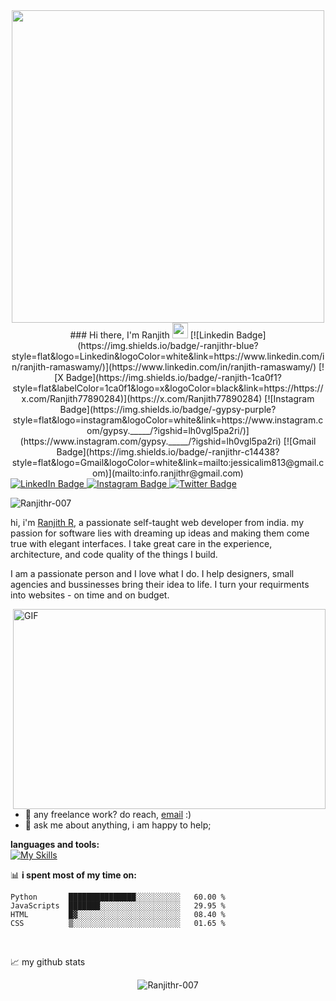<div id="header" align="center">
  <img src="https://media.giphy.com/media/v1.Y2lkPTc5MGI3NjExeHh5cjl3N2c2aWZxYWF2YTdocjI4MGV0ZWs1ZnRiYmxxdnBuMnB1MiZlcD12MV9pbnRlcm5hbF9naWZfYnlfaWQmY3Q9Zw/ZVik7pBtu9dNS/giphy.gif" width="500px"/>
</div>

<div id="badges" align="center">
  ### Hi there, I'm Ranjith <img src="https://media.giphy.com/media/hvRJCLFzcasrR4ia7z/giphy.gif" width="25px">
  [![Linkedin Badge](https://img.shields.io/badge/-ranjithr-blue?style=flat&logo=Linkedin&logoColor=white&link=https://www.linkedin.com/in/ranjith-ramaswamy/)](https://www.linkedin.com/in/ranjith-ramaswamy/)
  [![X Badge](https://img.shields.io/badge/-ranjith-1ca0f1?style=flat&labelColor=1ca0f1&logo=x&logoColor=black&link=https://https://x.com/Ranjith77890284)](https://x.com/Ranjith77890284)
  [![Instagram Badge](https://img.shields.io/badge/-gypsy-purple?style=flat&logo=instagram&logoColor=white&link=https://www.instagram.com/gypsy._____/?igshid=lh0vgl5pa2ri/)](https://www.instagram.com/gypsy._____/?igshid=lh0vgl5pa2ri)
  [![Gmail Badge](https://img.shields.io/badge/-ranjithr-c14438?style=flat&logo=Gmail&logoColor=white&link=mailto:jessicalim813@gmail.com)](mailto:info.ranjithr@gmail.com)
</div>
<div id="badges">
  <a href="https://www.linkedin.com/in/ranjith-ramaswamy/">
    <img src="https://img.shields.io/badge/LinkedIn-blue?style=for-the-badge&logo=linkedin&logoColor=white" alt="LinkedIn Badge"/>
  </a>
  <a href="www.instagram.com/gypsy._____/?igshid=lh0vgl5pa2ri/">
    <img src="https://img.shields.io/badge/Instagram-purple-red?style=for-the-badge&logo=X&logoColor=purple-red" alt="Instagram Badge"/>
  </a>
  <a href="your-twitter-URL">
    <img src="https://img.shields.io/badge/Twitter-blue?style=for-the-badge&logo=twitter&logoColor=white" alt="Twitter Badge"/>
  </a>
</div>
<p align="left"> <img src="https://komarev.com/ghpvc/?username=Ranjithr-007&label=Profile%20views&color=0e75b6&style=flat" alt="Ranjithr-007" /> </p>

hi, i'm [Ranjith R](https://linktr.ee/ranjithgypsy/), a passionate self-taught web developer from india. my passion for software lies with dreaming up ideas and making them come true with elegant interfaces. I take great care in the experience, architecture, and code quality of the things I build.

I am a passionate person and I love what I do. I help designers, small agencies and bussinesses bring their idea to life. I turn your requirments into websites - on time and on budget.


  <img align="right" alt="GIF" src="https://github.com/abhisheknaiidu/abhisheknaiidu/blob/master/code.gif?raw=true" width="500" height="320" />
  
- 💼 any freelance work? do reach, [email](mailto:info.ranjithr@gmail.com) :)
- 💬 ask me about anything, i am happy to help;



**languages and tools:**  
[![My Skills](https://skillicons.dev/icons?i=aws,python,django,react,bootstrap,flask,javascript,c,jquery,docker,java,postgres,nginx,linux,git,figma,stackoverflow,css,cpp,sqlite,heroku,mysql,html,gitlab&perline=6)](https://skillicons.dev)
<!-- <code><img height="30" src="https://raw.githubusercontent.com/github/explore/80688e429a7d4ef2fca1e82350fe8e3517d3494d/topics/django/django.png"></code>
<code><img height="30" src="https://raw.githubusercontent.com/github/explore/80688e429a7d4ef2fca1e82350fe8e3517d3494d/topics/python/python.png"></code>
<code><img height="30" src="https://storage.googleapis.com/cw-p1w5jpim0sdhkccw8gr/media/blog-images/drf-logo2.png"></code>
<code><img height="30" src="https://raw.githubusercontent.com/github/explore/80688e429a7d4ef2fca1e82350fe8e3517d3494d/topics/postgresql/postgresql.png"></code>
<code><img height="30" src="https://raw.githubusercontent.com/github/explore/5c058a388828bb5fde0bcafd4bc867b5bb3f26f3/topics/javascript/javascript.png"></code>
<code><img height="30" src="https://raw.githubusercontent.com/github/explore/80688e429a7d4ef2fca1e82350fe8e3517d3494d/topics/html/html.png"></code>
<code><img height="30" src="https://raw.githubusercontent.com/github/explore/80688e429a7d4ef2fca1e82350fe8e3517d3494d/topics/css/css.png"></code>
<code><img height="30" src="https://raw.githubusercontent.com/github/explore/80688e429a7d4ef2fca1e82350fe8e3517d3494d/topics/jquery/jquery.png"></code>
<code><img height="30" src="https://upload.wikimedia.org/wikipedia/commons/b/b2/Bootstrap_logo.svg"></code>
<code><img height="30" src="https://raw.githubusercontent.com/github/explore/80688e429a7d4ef2fca1e82350fe8e3517d3494d/topics/git/git.png"></code> -->

📊 **i spent most of my time on:**
<!--START_SECTION:waka-->
```text
Python       ███████████████░░░░░░░░░░   60.00 % 
JavaScripts  ███████░░░░░░░░░░░░░░░░░░   29.95 % 
HTML         █▓░░░░░░░░░░░░░░░░░░░░░░░   08.40 % 
CSS          ▒░░░░░░░░░░░░░░░░░░░░░░░░   01.65 % 
```
<!--END_SECTION:waka-->
<br>

📈 my github stats
<p align="center"> <img src="https://github-readme-stats.vercel.app/api?username=Ranjithr-007&show_icons=true&theme=gotham" alt="Ranjithr-007" />


